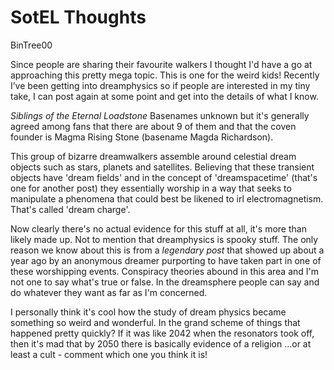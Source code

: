 # SotEL Thoughts

BinTree00

Since people are sharing their favourite walkers I thought I'd have a go at approaching this pretty mega topic. This is one for the weird kids! Recently I’ve been getting into dreamphysics so if people are interested in my tiny take, I can post again at some point and get into the details of what I know.

_Siblings of the Eternal Loadstone_
Basenames unknown but it's generally agreed among fans that there are about 9 of them and that the coven founder is Magma Rising Stone (basename Magda Richardson).

This group of bizarre dreamwalkers assemble around celestial dream objects such as stars, planets and satellites. Believing that these transient objects have 'dream fields' and in the concept of 'dreamspacetime' (that's one for another post) they essentially worship in a way that seeks to manipulate a phenomena that could best be likened to irl electromagnetism. That's called 'dream charge'.

Now clearly there's no actual evidence for this stuff at all, it's more than likely made up. Not to mention that dreamphysics is spooky stuff. The only reason we know about this is from a _legendary post_ that showed up about a year ago by an anonymous dreamer purporting to have taken part in one of these worshipping events. Conspiracy theories abound in this area and I'm not one to say what's true or false. In the dreamsphere people can say and do whatever they want as far as I'm concerned.

I personally think it's cool how the study of dream physics became something so weird and wonderful. In the grand scheme of things that happened pretty quickly? If it was like 2042 when the resonators took off, then it's mad that by 2050 there is basically evidence of a religion ...or at least a cult - comment which one you think it is!
